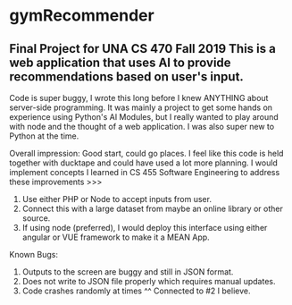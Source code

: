 # gymRecommender
Final Project for UNA CS 470 Fall 2019
This is a web application that uses AI to provide recommendations based on user's input. 
--------------------------------------------------------------
Code is super buggy, I wrote this long before I knew ANYTHING about server-side programming. 
It was mainly a project to get some hands on experience using Python's AI Modules, but I really wanted to play around with node and the thought of a web application.
I was also super new to Python at the time.

Overall impression:
Good start, could go places. I feel like this code is held together with ducktape and could have used a lot more planning. 
I would implement concepts I learned in CS 455 Software Engineering to address these improvements >>>

1. Use either PHP or Node to accept inputs from user.
2. Connect this with a large dataset from maybe an online library or other source.
3. If using node (preferred), I would deploy this interface using either angular or VUE framework to make it a MEAN App.

Known Bugs:
1. Outputs to the screen are buggy and still in JSON format.
2. Does not write to JSON file properly which requires manual updates.
3. Code crashes randomly at times ^^ Connected to #2 I believe.
